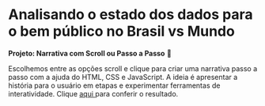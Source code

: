 # Analisando o estado dos dados para o bem público no Brasil vs Mundo 


**Projeto: Narrativa com Scroll ou Passo a Passo** :feet:

Escolhemos entre as opções scroll e clique para criar uma narrativa passo a passo com a ajuda do HTML, CSS e JavaScript. A ideia é apresentar a história para o usuário em etapas e experimentar ferramentas de interatividade. Clique [aqui ](https://erikayukari.github.io/scroll/scroll/) para conferir o resultado. 
